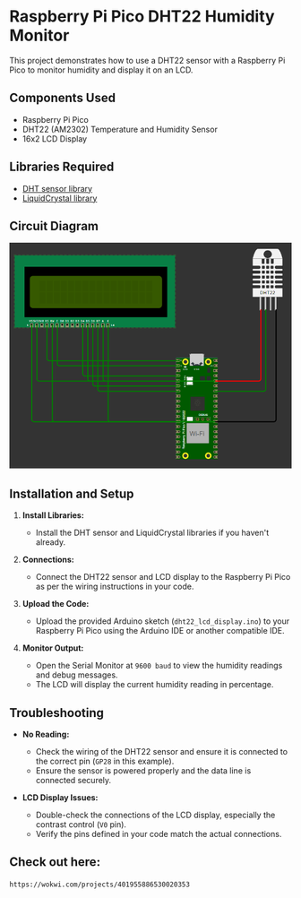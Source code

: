 # Raspberry Pi Pico DHT22 Humidity Monitor

This project demonstrates how to use a DHT22 sensor with a Raspberry Pi Pico to monitor humidity and display it on an LCD.

## Components Used
- Raspberry Pi Pico
- DHT22 (AM2302) Temperature and Humidity Sensor
- 16x2 LCD Display

## Libraries Required
- [DHT sensor library](https://github.com/adafruit/DHT-sensor-library)
- [LiquidCrystal library](https://github.com/arduino-libraries/LiquidCrystal)

## Circuit Diagram
![alt text](image.png)

## Installation and Setup
1. **Install Libraries:**
   - Install the DHT sensor and LiquidCrystal libraries if you haven't already.

2. **Connections:**
   - Connect the DHT22 sensor and LCD display to the Raspberry Pi Pico as per the wiring instructions in your code.

3. **Upload the Code:**
   - Upload the provided Arduino sketch (`dht22_lcd_display.ino`) to your Raspberry Pi Pico using the Arduino IDE or another compatible IDE.

4. **Monitor Output:**
   - Open the Serial Monitor at `9600 baud` to view the humidity readings and debug messages.
   - The LCD will display the current humidity reading in percentage.

## Troubleshooting
- **No Reading:**
  - Check the wiring of the DHT22 sensor and ensure it is connected to the correct pin (`GP28` in this example).
  - Ensure the sensor is powered properly and the data line is connected securely.

- **LCD Display Issues:**
  - Double-check the connections of the LCD display, especially the contrast control (`V0` pin).
  - Verify the pins defined in your code match the actual connections.


## Check out here:

 `https://wokwi.com/projects/401955886530020353`



